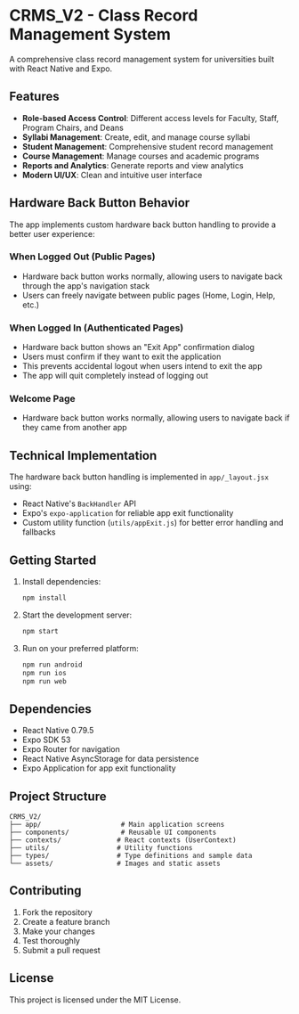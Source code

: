 # CRMS_V2 - Class Record Management System

A comprehensive class record management system for universities built with React Native and Expo.

## Features

- **Role-based Access Control**: Different access levels for Faculty, Staff, Program Chairs, and Deans
- **Syllabi Management**: Create, edit, and manage course syllabi
- **Student Management**: Comprehensive student record management
- **Course Management**: Manage courses and academic programs
- **Reports and Analytics**: Generate reports and view analytics
- **Modern UI/UX**: Clean and intuitive user interface

## Hardware Back Button Behavior

The app implements custom hardware back button handling to provide a better user experience:

### When Logged Out (Public Pages)
- Hardware back button works normally, allowing users to navigate back through the app's navigation stack
- Users can freely navigate between public pages (Home, Login, Help, etc.)

### When Logged In (Authenticated Pages)
- Hardware back button shows an "Exit App" confirmation dialog
- Users must confirm if they want to exit the application
- This prevents accidental logout when users intend to exit the app
- The app will quit completely instead of logging out

### Welcome Page
- Hardware back button works normally, allowing users to navigate back if they came from another app

## Technical Implementation

The hardware back button handling is implemented in `app/_layout.jsx` using:
- React Native's `BackHandler` API
- Expo's `expo-application` for reliable app exit functionality
- Custom utility function (`utils/appExit.js`) for better error handling and fallbacks

## Getting Started

1. Install dependencies:
   ```bash
   npm install
   ```

2. Start the development server:
   ```bash
   npm start
   ```

3. Run on your preferred platform:
   ```bash
   npm run android
   npm run ios
   npm run web
   ```

## Dependencies

- React Native 0.79.5
- Expo SDK 53
- Expo Router for navigation
- React Native AsyncStorage for data persistence
- Expo Application for app exit functionality

## Project Structure

```
CRMS_V2/
├── app/                    # Main application screens
├── components/             # Reusable UI components
├── contexts/              # React contexts (UserContext)
├── utils/                 # Utility functions
├── types/                 # Type definitions and sample data
└── assets/                # Images and static assets
```

## Contributing

1. Fork the repository
2. Create a feature branch
3. Make your changes
4. Test thoroughly
5. Submit a pull request

## License

This project is licensed under the MIT License.
